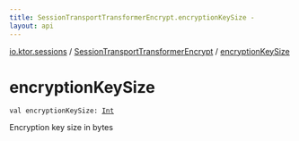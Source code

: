 ```yaml
---
title: SessionTransportTransformerEncrypt.encryptionKeySize - 
layout: api
---
```


<div class='api-docs-breadcrumbs'><a href="../index.html">io.ktor.sessions</a> / <a href="index.html">SessionTransportTransformerEncrypt</a> / <a href="./encryption-key-size.html">encryptionKeySize</a></div>

# encryptionKeySize

<div class="signature"><code><span class="keyword">val </span><span class="identifier">encryptionKeySize</span><span class="symbol">: </span><a href="https://kotlinlang.org/api/latest/jvm/stdlib/kotlin/-int/index.html"><span class="identifier">Int</span></a></code></div>

Encryption key size in bytes

